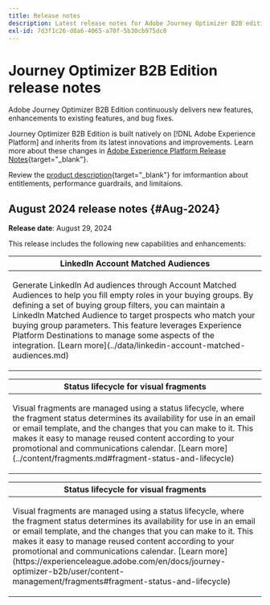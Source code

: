 ```yaml
---
title: Release notes
description: Latest release notes for Adobe Journey Optimizer B2B edition
exl-id: 7d3f1c26-d8a6-4065-a70f-5b30cb975dc8
---
```

# Journey Optimizer B2B Edition release notes

Adobe Journey Optimizer B2B Edition continuously delivers new features, enhancements to existing features, and bug fixes.

Journey Optimizer B2B Edition is built natively on [!DNL Adobe Experience Platform] and inherits from its latest innovations and improvements. Learn more about these changes in [Adobe Experience Platform Release Notes](https://experienceleague.adobe.com/en/docs/experience-platform/release-notes/latest){target="_blank"}.

Review the [product description](https://helpx.adobe.com/legal/product-descriptions/adobe-journey-optimizer-b2b.html){target="_blank"} for imformantion about entitlements, performance guardrails, and limitaions.

## August 2024 release notes {#Aug-2024}

**Release date**: August 29, 2024

This release includes the following new capabilities and enhancements:

<table>
<thead>
<tr>
<th><strong>LinkedIn Account Matched Audiences</strong><br/></th>
</tr>
</thead>
<tbody>
<tr>
<td>
<p>Generate LinkedIn Ad audiences through Account Matched Audiences to help you fill empty roles in your buying groups. By defining a set of buying group filters, you can maintain a LinkedIn Matched Audience to target prospects who match your buying group parameters. This feature leverages Experience Platform Destinations to manage some aspects of the integration. [Learn more](../data/linkedin-account-matched-audiences.md)</p>
</td>
</tr>
</tbody>
</table>

<table>
<thead>
<tr>
<th><strong>Status lifecycle for visual fragments</strong><br/></th>
</tr>
</thead>
<tbody>
<tr>
<td>
<p>Visual fragments are managed using a status lifecycle, where the fragment status determines its availability for use in an email or email template, and the changes that you can make to it. This makes it easy to manage reused content according to your promotional and communications calendar. [Learn more](../content/fragments.md#fragment-status-and-lifecycle)</p>
</td>
</tr>
</tbody>
</table>

<table>
<thead>
<tr>
<th><strong>Status lifecycle for visual fragments</strong><br/></th>
</tr>
</thead>
<tbody>
<tr>
<td>
<p>Visual fragments are managed using a status lifecycle, where the fragment status determines its availability for use in an email or email template, and the changes that you can make to it. This makes it easy to manage reused content according to your promotional and communications calendar. [Learn more](https://experienceleague.adobe.com/en/docs/journey-optimizer-b2b/user/content-management/fragments#fragment-status-and-lifecycle)</p>
</td>
</tr>
</tbody>
</table>
